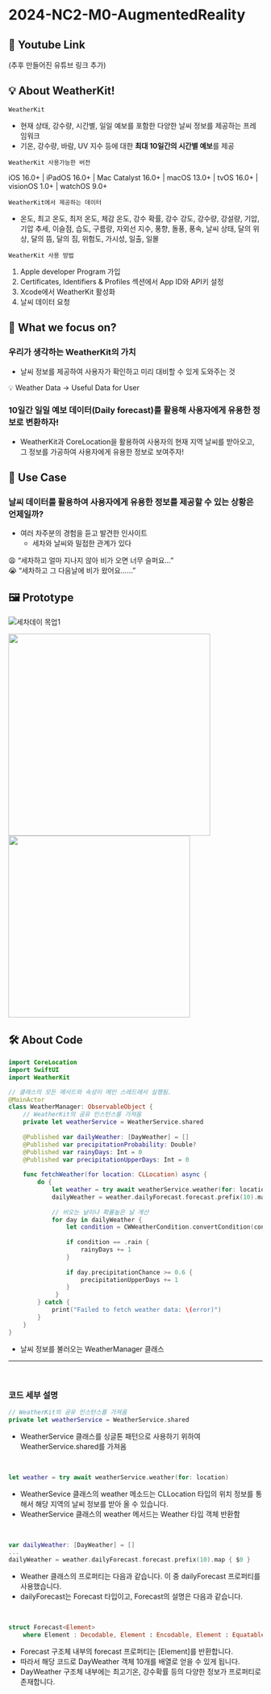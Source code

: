 # 2024-NC2-M0-AugmentedReality
## 🎥 Youtube Link
(추후 만들어진 유튜브 링크 추가)

## 💡 About WeatherKit!

`WeatherKit` 

- 현재 상태, 강수량, 시간별, 일일 예보를 포함한 다양한 날씨 정보를 제공하는 프레임워크
- 기온, 강수량, 바람, UV 지수 등에 대한 **최대 10일간의 시간별 예보**를 제공

`WeatherKit 사용가능한 버전` 

iOS 16.0+  |  iPadOS 16.0+  |  Mac Catalyst 16.0+  |  macOS 13.0+  |  tvOS 16.0+  |  visionOS 1.0+  |  watchOS 9.0+

`WeatherKit에서 제공하는 데이터`

- 온도, 최고 온도, 최저 온도, 체감 온도, 강수 확률, 강수 강도, 강수량, 강설량, 기압, 기압 추세, 이슬점, 습도, 구름량, 자외선 지수, 풍향, 돌풍, 풍속, 날씨 상태, 달의 위상, 달의 뜸, 달의 짐, 위험도, 가시성, 일출, 일몰

`WeatherKit 사용 방법`

1. Apple developer Program 가입
2. Certificates, Identifiers & Profiles 섹션에서 App ID와 API키 설정
3. Xcode에서 WeatherKit 활성화
4. 날씨 데이터 요청

## 🎯 What we focus on?

### 우리가 생각하는 **WeatherKit**의 가치

- 날씨 정보를 제공하여 사용자가 확인하고 미리 대비할 수 있게 도와주는 것

<aside>
💡 Weather Data → Useful Data for User

</aside>

### 10일간 일일 예보 데이터(Daily forecast)를 활용해 사용자에게 유용한 정보로 변환하자!

- WeatherKit과 CoreLocation을 활용하여 사용자의 현재 지역 날씨를 받아오고, 그 정보를 가공하여 사용자에게 유용한 정보로 보여주자!

## 💼 Use Case

### **날씨 데이터**를 활용하여 사용자에게 유용한 정보를 제공할 수 있는 상황은 언제일까?

- 여러 차주분의 경험을 듣고 발견한 인사이트
    - 세차와 날씨와 밀접한 관계가 있다

<aside>
😩 “세차하고 얼마 지나지 않아 비가 오면 너무 슬퍼요…”
  
</aside>

<aside>
😭 “세차하고 그 다음날에 비가 왔어요……”
  
</aside>

## 🖼️ Prototype

![세차데이 목업1](https://github.com/DeveloperAcademy-POSTECH/2024-NC2-A15-WeatherKit/assets/54520200/2d9f2351-c35a-4050-9594-bd4ee19bdbe5)

<img src="https://github.com/DeveloperAcademy-POSTECH/2024-NC2-A15-WeatherKit/assets/54520200/cb4dec3f-33db-4fcc-ae6d-5e40ad0aecfc"  width="400" />

<img src="https://github.com/DeveloperAcademy-POSTECH/2024-NC2-A15-WeatherKit/assets/54520200/8ec6ea7e-321c-44ec-b67a-e5dbf30c420c"  width="360" />


## 🛠️ About Code

```swift
import CoreLocation
import SwiftUI
import WeatherKit

// 클래스의 모든 메서드와 속성이 메인 스레드에서 실행됨.
@MainActor
class WeatherManager: ObservableObject {
    // WeatherKit의 공유 인스턴스를 가져옴
    private let weatherService = WeatherService.shared
    
    @Published var dailyWeather: [DayWeather] = []
    @Published var precipitationProbability: Double?
    @Published var rainyDays: Int = 0
    @Published var precipitationUpperDays: Int = 0
    
    func fetchWeather(for location: CLLocation) async {
        do {
            let weather = try await weatherService.weather(for: location)
            dailyWeather = weather.dailyForecast.forecast.prefix(10).map { $0 }
            
            // 비오는 날이나 확률높은 날 계산
            for day in dailyWeather {
                let condition = CWWeatherCondition.convertCondition(condition: day.condition.rawValue)
                
                if condition == .rain {
                    rainyDays += 1
                }
                
                if day.precipitationChance >= 0.6 {
                    precipitationUpperDays += 1
                }
             }
        } catch {
            print("Failed to fetch weather data: \(error)")
        }
    }
}

```

- 날씨 정보를 불러오는 WeatherManager 클래스

---

<br>

### 코드 세부 설명

```swift
// WeatherKit의 공유 인스턴스를 가져옴
private let weatherService = WeatherService.shared
```

- WeatherService 클래스를 싱글톤 패턴으로 사용하기 위하여 WeatherService.shared를 가져옴

<br>

```swift
let weather = try await weatherService.weather(for: location)
```

- WeatherSevice 클래스의 weather 메소드는 CLLocation 타입의 위치 정보를 통해서 해당 지역의 날씨 정보를 받아 올 수 있습니다.
- WeatherService 클래스의 weather 메서드는 Weather 타입 객체 반환함

<br>

```swift
var dailyWeather: [DayWeather] = []
...
dailyWeather = weather.dailyForecast.forecast.prefix(10).map { $0 }
```

- Weather 클래스의 프로퍼티는 다음과 같습니다. 이 중 dailyForecast 프로퍼티를 사용했습니다.
- dailyForecast는 Forecast<DayWeather> 타입이고, Forecast의 설명은 다음과 같습니다.

<br>

```swift
struct Forecast<Element> 
	where Element : Decodable, Element : Encodable, Element : Equatable
```

- Forecast 구조체 내부의 forecast 프로퍼티는 [Element]를 반환합니다.
- 따라서 해당 코드로 DayWeather 객체 10개를 배열로 얻을 수 있게 됩니다.
- DayWeather 구조체 내부에는 최고기온, 강수확률 등의 다양한 정보가 프로퍼티로 존재합니다.

<br>
